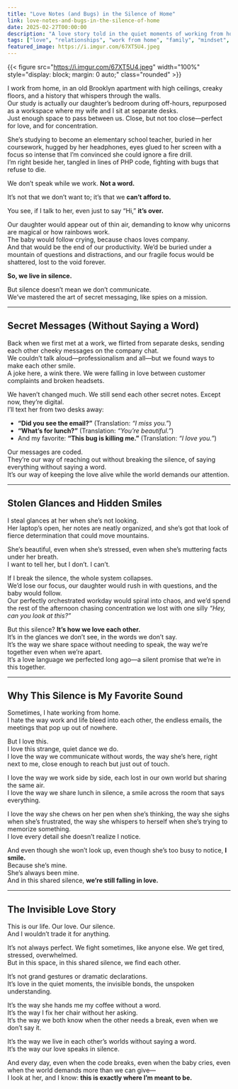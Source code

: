 ```yaml
---
title: "Love Notes (and Bugs) in the Silence of Home"
link: love-notes-and-bugs-in-the-silence-of-home
date: 2025-02-27T00:00:00
description: "A love story told in the quiet moments of working from home together."
tags: ["love", "relationships", "work from home", "family", "mindset", "personal growth"]
featured_image: https://i.imgur.com/67XT5U4.jpeg
---
```

{{< figure src="https://i.imgur.com/67XT5U4.jpeg" width="100%" style="display: block; margin: 0 auto;" class="rounded" >}}

I work from home, in an old Brooklyn apartment with high ceilings, creaky floors, and a history that whispers through the walls.  
Our study is actually our daughter’s bedroom during off-hours, repurposed as a workspace where my wife and I sit at separate desks.  
Just enough space to pass between us. Close, but not too close—perfect for love, and for concentration.

She’s studying to become an elementary school teacher, buried in her coursework, hugged by her headphones, eyes glued to her screen with a focus so intense that I’m convinced she could ignore a fire drill.  
I’m right beside her, tangled in lines of PHP code, fighting with bugs that refuse to die.

We don’t speak while we work. **Not a word.**  

It’s not that we don’t want to; it’s that we **can’t afford to.**  

You see, if I talk to her, even just to say “Hi,” **it’s over.**  

Our daughter would appear out of thin air, demanding to know why unicorns are magical or how rainbows work.  
The baby would follow crying, because chaos loves company.  
And that would be the end of our productivity. We’d be buried under a mountain of questions and distractions, and our fragile focus would be shattered, lost to the void forever.  

**So, we live in silence.**  

But silence doesn’t mean we don’t communicate.  
We’ve mastered the art of secret messaging, like spies on a mission.  

---

## **Secret Messages (Without Saying a Word)**

Back when we first met at a work, we flirted from separate desks, sending each other cheeky messages on the company chat.  
We couldn’t talk aloud—professionalism and all—but we found ways to make each other smile.  
A joke here, a wink there. We were falling in love between customer complaints and broken headsets.  

We haven’t changed much. We still send each other secret notes. Except now, they’re digital.  
I’ll text her from two desks away:  

- **“Did you see the email?”** (Translation: *“I miss you.”*)  
- **“What’s for lunch?”** (Translation: *“You’re beautiful.”*)  
- And my favorite: **“This bug is killing me.”** (Translation: *“I love you.”*)  

Our messages are coded.  
They’re our way of reaching out without breaking the silence, of saying everything without saying a word.  
It’s our way of keeping the love alive while the world demands our attention.  

---

## **Stolen Glances and Hidden Smiles**  

I steal glances at her when she’s not looking.  
Her laptop’s open, her notes are neatly organized, and she’s got that look of fierce determination that could move mountains.  

She’s beautiful, even when she’s stressed, even when she’s muttering facts under her breath.  
I want to tell her, but I don’t. I can’t.  

If I break the silence, the whole system collapses.  
We’d lose our focus, our daughter would rush in with questions, and the baby would follow.  
Our perfectly orchestrated workday would spiral into chaos, and we’d spend the rest of the afternoon chasing concentration we lost with one silly *“Hey, can you look at this?”*  

But this silence? **It’s how we love each other.**  
It’s in the glances we don’t see, in the words we don’t say.  
It’s the way we share space without needing to speak, the way we’re together even when we’re apart.  
It’s a love language we perfected long ago—a silent promise that we’re in this together.  

---

## **Why This Silence is My Favorite Sound**  

Sometimes, I hate working from home.  
I hate the way work and life bleed into each other, the endless emails, the meetings that pop up out of nowhere.  

But I love this.  
I love this strange, quiet dance we do.  
I love the way we communicate without words, the way she’s here, right next to me, close enough to reach but just out of touch.  

I love the way we work side by side, each lost in our own world but sharing the same air.  
I love the way we share lunch in silence, a smile across the room that says everything.  

I love the way she chews on her pen when she’s thinking, the way she sighs when she’s frustrated, the way she whispers to herself when she’s trying to memorize something.  
I love every detail she doesn’t realize I notice.  

And even though she won’t look up, even though she’s too busy to notice, **I smile.**  
Because she’s mine.  
She’s always been mine.  
And in this shared silence, **we’re still falling in love.**  

---

## **The Invisible Love Story**  

This is our life. Our love. Our silence.  
And I wouldn’t trade it for anything.  

It’s not always perfect. We fight sometimes, like anyone else. We get tired, stressed, overwhelmed.  
But in this space, in this shared silence, we find each other.  

It’s not grand gestures or dramatic declarations.  
It’s love in the quiet moments, the invisible bonds, the unspoken understanding.  

It’s the way she hands me my coffee without a word.  
It’s the way I fix her chair without her asking.  
It’s the way we both know when the other needs a break, even when we don’t say it.  

It’s the way we live in each other’s worlds without saying a word.  
It’s the way our love speaks in silence.  

And every day, even when the code breaks, even when the baby cries, even when the world demands more than we can give—  
I look at her, and I know: **this is exactly where I’m meant to be.**  